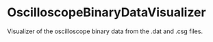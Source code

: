 # OscilloscopeBinaryDataVisualizer
Visualizer of the oscilloscope binary data from the .dat and .csg files.

